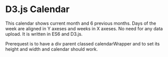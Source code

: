 # D3.js Calendar

This calendar shows current month and 6 previous months. Days of the week are aligned in Y axeses and weeks in X axeses. No need for any data upload. It is written in ES6 and D3.js.

Prerequest is to have a div parent classed calendarWrapper and to set its height and width and calendar should work.
